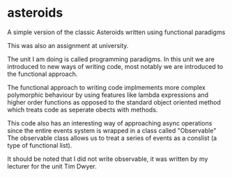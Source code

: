 # asteroids
A simple version of the classic Asteroids written using functional paradigms 

This was also an assignment at university.

The unit I am doing is called programming paradigms. 
In this unit we are introduced to new ways of writing code, most notably we are introduced to the functional approach.

The functional approach to writing code implmements more complex polymorphic behaviour by using features like lambda expressions and higher order functions as opposed to the standard object oriented method which treats code as seperate obects with methods.

This code also has an interesting way of approaching async operations since the entire events system is wrapped in a class called "Observable" The observable class allows us to treat a series of events as a conslist (a type of functional list). 

It should be noted that I did not write observable, it was written by my lecturer for the unit Tim Dwyer.
